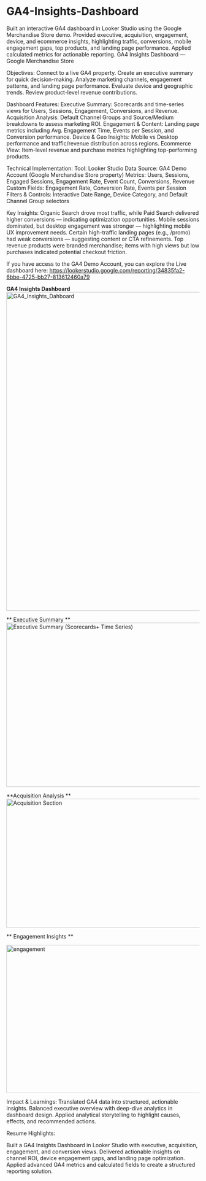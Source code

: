 # GA4-Insights-Dashboard
Built an interactive GA4 dashboard in Looker Studio using the Google Merchandise Store demo. Provided executive, acquisition, engagement, device, and ecommerce insights, highlighting traffic, conversions, mobile engagement gaps, top products, and landing page performance. Applied calculated metrics for actionable reporting.
GA4 Insights Dashboard — Google Merchandise Store

Objectives:
Connect to a live GA4 property.
Create an executive summary for quick decision-making.
Analyze marketing channels, engagement patterns, and landing page performance.
Evaluate device and geographic trends.
Review product-level revenue contributions.

Dashboard Features:
Executive Summary: Scorecards and time-series views for Users, Sessions, Engagement, Conversions, and Revenue.
Acquisition Analysis: Default Channel Groups and Source/Medium breakdowns to assess marketing ROI.
Engagement & Content: Landing page metrics including Avg. Engagement Time, Events per Session, and Conversion performance.
Device & Geo Insights: Mobile vs Desktop performance and traffic/revenue distribution across regions.
Ecommerce View: Item-level revenue and purchase metrics highlighting top-performing products.

Technical Implementation:
Tool: Looker Studio
Data Source: GA4 Demo Account (Google Merchandise Store property)
Metrics: Users, Sessions, Engaged Sessions, Engagement Rate, Event Count, Conversions, Revenue
Custom Fields: Engagement Rate, Conversion Rate, Events per Session
Filters & Controls: Interactive Date Range, Device Category, and Default Channel Group selectors

Key Insights:
Organic Search drove most traffic, while Paid Search delivered higher conversions — indicating optimization opportunities.
Mobile sessions dominated, but desktop engagement was stronger — highlighting mobile UX improvement needs.
Certain high-traffic landing pages (e.g., /promo) had weak conversions — suggesting content or CTA refinements.
Top revenue products were branded merchandise; items with high views but low purchases indicated potential checkout friction.

If you have access to the GA4 Demo Account, you can explore the Live dashboard here:
https://lookerstudio.google.com/reporting/34835fa2-6bbe-4725-bb27-813612460a79

**GA4 Insights Dashboard**
<img width="1107" height="831" alt="GA4_Insights_Dahboard" src="https://github.com/user-attachments/assets/f34e8097-3761-4528-b7c1-6b61c0e1dfa8" />


** Executive Summary **
<img width="1497" height="428" alt="Executive Summary (Scorecards+ Time Series)" src="https://github.com/user-attachments/assets/95d8d5a7-c779-49ec-ade6-8266ab29bebb" />


**Acquisition Analysis **
<img width="1030" height="336" alt="Acquisition Section" src="https://github.com/user-attachments/assets/f57b5ec4-1a8a-4b9d-a4ee-c63986139535" />


** Engagement Insights **

<img width="507" height="386" alt="engagement" src="https://github.com/user-attachments/assets/7e00688b-a28a-4b7a-9a7a-28025e74e78f" />



Impact & Learnings:
Translated GA4 data into structured, actionable insights.
Balanced executive overview with deep-dive analytics in dashboard design.
Applied analytical storytelling to highlight causes, effects, and recommended actions.

Resume Highlights:

Built a GA4 Insights Dashboard in Looker Studio with executive, acquisition, engagement, and conversion views.
Delivered actionable insights on channel ROI, device engagement gaps, and landing page optimization.
Applied advanced GA4 metrics and calculated fields to create a structured reporting solution.
